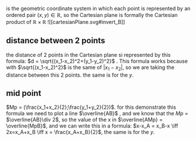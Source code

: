 is the geometric coordinate system in which each point is represented by an ordered pair $(x,y) \in \mathbb{R}$, so the Cartesian plane is formally the Cartesian product of $\mathbb{R} \times \mathbb{R}$
![[cartesianPlane.svg#invert_B]]
## distance between 2 points
the distance of 2 points in the Cartesian plane si represented by this formula: $d = \sqrt{(x_1-x_2)^2+(y_1-y_2)^2}$ . This formula works because with $\sqrt{(x_1-x_2)^2}$ is the same of $|x_1-x_2|$, so we are taking the distance between this 2 points. the same is for the $y$.
## mid point
$Mp = (\frac{x_1+x_2}{2};\frac{y_1+y_2}{2})$. for this demonstrate this formula we need to plot a line $\overline{AB}$ , and we know that the $Mp$ = $\overline{AB}\div 2$, so the value of the x in $\overline{AMp} = \overline{MpB}$, and we can write this in a formula: $x-x_A = x_B-x \iff 2x=x_A+x_B \iff x = \frac{x_A+x_B}{2}$, the same is for the $y$.
